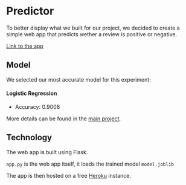 # Predictor

To better display what we built for our project, we decided to create a simple web app that predicts wether a review is positive or negative.

[Link to the app](https://whispering-bastion-28721.herokuapp.com/)

## Model

We selected our most accurate model for this experiment:

#### Logistic Regression
- Accuracy: 0.9008

More details can be found in the [main project](https://github.com/SylvainLosey/DMML2019_Team_Orange).


## Technology

The web app is built using Flask.

```app.py``` is the web app itself, it loads the trained model ```model.joblib```  

The app is then hosted on a free [Heroku](https://www.heroku.com/home) instance.
